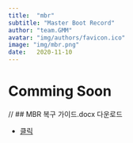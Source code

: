 ```yaml
---
title:  "mbr"
subtitle: "Master Boot Record"
author: "team.GMM"
avatar: "img/authors/favicon.ico"
image: "img/mbr.png"
date:   2020-11-10
---
```


# Comming Soon

// ## MBR 복구 가이드.docx 다운로드
- [클릭](https://drive.google.com/file/d/1q-e2zcNb9uZIjoW_aDBhCFGWyRMBWnoz/view?usp=sharing)